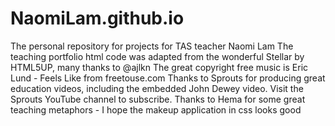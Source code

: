 # NaomiLam.github.io
The personal repository for projects for TAS teacher Naomi Lam
The teaching portfolio html code was adapted from the wonderful Stellar by HTML5UP, many thanks to @ajlkn
The great copyright free music is Eric Lund - Feels Like from freetouse.com
Thanks to Sprouts for producing great education videos, including the embedded John Dewey video. Visit the Sprouts YouTube channel to subscribe.
Thanks to Hema for some great teaching metaphors - I hope the makeup application in css looks good
